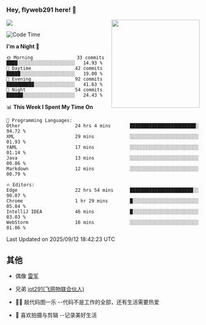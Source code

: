 ### Hey, flyweb291 here! 👋

![](https://metrics.lecoq.io/cherry291?template=classic&config.timezone=Asia%2FShanghai)
<img align='right' src="https://media.giphy.com/media/M9gbBd9nbDrOTu1Mqx/giphy.gif" width="230">
<!-- ![](https://github-readme-stats-ouuan.vercel.app/api?username=flyweb291&theme=dark&show_icons=true) -->

<!--START_SECTION:waka-->
![Code Time](http://img.shields.io/badge/Code%20Time-1%2C495%20hrs%2040%20mins-blue)

**I'm a Night 🦉** 

```text
🌞 Morning                33 commits          ████░░░░░░░░░░░░░░░░░░░░░   14.93 % 
🌆 Daytime                42 commits          █████░░░░░░░░░░░░░░░░░░░░   19.00 % 
🌃 Evening                92 commits          ██████████░░░░░░░░░░░░░░░   41.63 % 
🌙 Night                  54 commits          ██████░░░░░░░░░░░░░░░░░░░   24.43 % 
```


📊 **This Week I Spent My Time On** 

```text
💬 Programming Languages: 
Other                    24 hrs 4 mins       ████████████████████████░   94.72 % 
XML                      29 mins             ░░░░░░░░░░░░░░░░░░░░░░░░░   01.93 % 
YAML                     17 mins             ░░░░░░░░░░░░░░░░░░░░░░░░░   01.14 % 
Java                     13 mins             ░░░░░░░░░░░░░░░░░░░░░░░░░   00.86 % 
Markdown                 12 mins             ░░░░░░░░░░░░░░░░░░░░░░░░░   00.79 % 

🔥 Editors: 
Edge                     22 hrs 54 mins      ███████████████████████░░   90.07 % 
Chrome                   1 hr 29 mins        █░░░░░░░░░░░░░░░░░░░░░░░░   05.84 % 
IntelliJ IDEA            46 mins             █░░░░░░░░░░░░░░░░░░░░░░░░   03.03 % 
WebStorm                 16 mins             ░░░░░░░░░░░░░░░░░░░░░░░░░   01.06 % 
```


 Last Updated on 2025/09/12 18:42:23 UTC
<!--END_SECTION:waka-->

<!--
**flyweb291/数字游牧人** is a ✨ _special_ ✨ repository because its `README.md` (this file) appears on your GitHub profile.

Here are some ideas to get you started:

- 🔭 I’m currently working on ...
- 🌱 I’m currently learning ...
- 👯 I’m looking to collaborate on ...
- 🤔 I’m looking for help with ...
- 💬 Ask me about ...
- 📫 How to reach me: ...
- 😄 Pronouns: ...
- ⚡ Fun fact: ...
-->

 ## 其他
 
- 偶像 [雷军](https://weibo.com/u/1749127163)
- 兄弟 [iot291(飞网物联合伙人)](https://github.com/iot291)

- 👨‍💻 敲代码图一乐    --代码不是工作的全部，还有生活需要热爱
- 🎥 喜欢拍摄与剪辑  --记录美好生活
